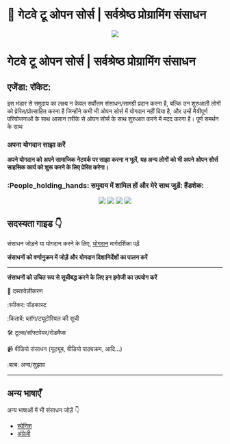 
# :wave: गेटवे टू ओपन सोर्स | सर्वश्रेष्ठ प्रोग्रामिंग संसाधन
<p align="center"><img src="https://user-images.githubusercontent.com/75534912/194343020-6cbd2485-c2ea-4779-87e2-9708238398e7.png"></p>

# गेटवे टू ओपन सोर्स | सर्वश्रेष्ठ प्रोग्रामिंग संसाधन
## एजेंडा: रॉकेट:
इस भंडार से समुदाय का लक्ष्य न केवल सर्वोत्तम संसाधन/सामग्री प्रदान करना है, बल्कि उन शुरुआती लोगों को प्रेरित/प्रोत्साहित करना है जिन्होंने कभी भी ओपन सोर्स में योगदान नहीं दिया है, और उन्हें मैत्रीपूर्ण परियोजनाओं के साथ आसान तरीके से ओपन सोर्स के साथ शुरुआत करने में मदद करना है। पूर्ण समर्थन के साथ

### अपना योगदान साझा करें

**अपने योगदान को अपने सामाजिक नेटवर्क पर साझा करना न भूलें, यह अन्य लोगों को भी अपने ओपन सोर्स साहसिक कार्य को शुरू करने के लिए प्रेरित करेगा।**

### :People_holding_hands: समुदाय में शामिल हों और मेरे साथ जुड़ें: हैंडशेक:

<div align="center">
<a href="https://twitter.com/codeforcomm"> <img src="https://img.shields.io/badge/Twitter-%231DA1F2CFC.svg?style=for-the-badge&logo=Twitter&logoColor= सफ़ेद"/><a>
<a href="https://discord.gg/AfYcurdCd3"><img src="https://img.shields.io/badge/%3CCode For Community%3E-%237289DA.svg?style=for-the -बैज और लोगो = विवाद और लोगो रंग = सफेद"/></a>
<a href="https://twitter.com/iashishkhangwal"> <img src="https://img.shields.io/badge/Twitter-%231DA1F2.svg?style=for-the-badge&logo=Twitter&logoColor= सफ़ेद"/><a>
<a href="https://www.linkedin.com/in/ashish-khanagwal-890326213/"><img src="https://img.shields.io/badge/linkedin-%230077B5.svg?style =फॉर-द-बैज&logo=linkedin&logoColor=white"/></a>
</div>

## सदस्यता गाइड :point_down:

संसाधन जोड़ने या योगदान करने के लिए, [योगदान](https://github.com/Ashish-khanagwal/Open-source-practice-and-resources/blob/main/CONTRIBUTING.md) मार्गदर्शिका पढ़ें

**संसाधनों को वर्णानुक्रम में जोड़ें और योगदान दिशानिर्देशों का पालन करें**

---

**संसाधनों को उचित रूप से सूचीबद्ध करने के लिए इन इमोजी का उपयोग करें**

:file_folder: दस्तावेज़ीकरण

:स्पीकर: पॉडकास्ट

:किताबें: ब्लॉग/ट्यूटोरियल की सूची

:hammer_and_wrench: टूल्स/सॉफ्टवेयर/रोडमैप्स

:video_camera: वीडियो संसाधन (यूट्यूब, वीडियो पाठ्यक्रम, आदि...)

:बल्ब: अन्य/सुझाव

---

## अन्य भाषाएँ
अन्य भाषाओं में भी संसाधन जोड़ें :point_down:

- [स्पेनिश](https://github.com/Ashish-khanagwal/Open-source-practice-and-resources/blob/main/ES(Spanish)/README.md)
- [अंग्रेज़ी](https://github.com/Ashish-khanagwal/Open-source-practice-and-resources/blob/main/README.md)

